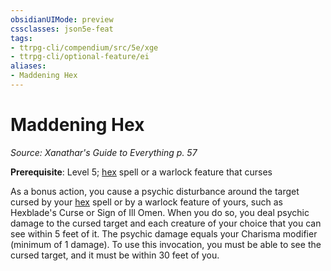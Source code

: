 ```yaml
---
obsidianUIMode: preview
cssclasses: json5e-feat
tags:
- ttrpg-cli/compendium/src/5e/xge
- ttrpg-cli/optional-feature/ei
aliases:
- Maddening Hex
---
```

# Maddening Hex
*Source: Xanathar's Guide to Everything p. 57*  

**Prerequisite**: Level 5; [hex](/3-Mechanics/CLI/Compendium/spells/hex.md) spell or a warlock feature that curses

As a bonus action, you cause a psychic disturbance around the target cursed by your [hex](/3-Mechanics/CLI/Compendium/spells/hex.md) spell or by a warlock feature of yours, such as Hexblade's Curse or Sign of Ill Omen. When you do so, you deal psychic damage to the cursed target and each creature of your choice that you can see within 5 feet of it. The psychic damage equals your Charisma modifier (minimum of 1 damage). To use this invocation, you must be able to see the cursed target, and it must be within 30 feet of you.